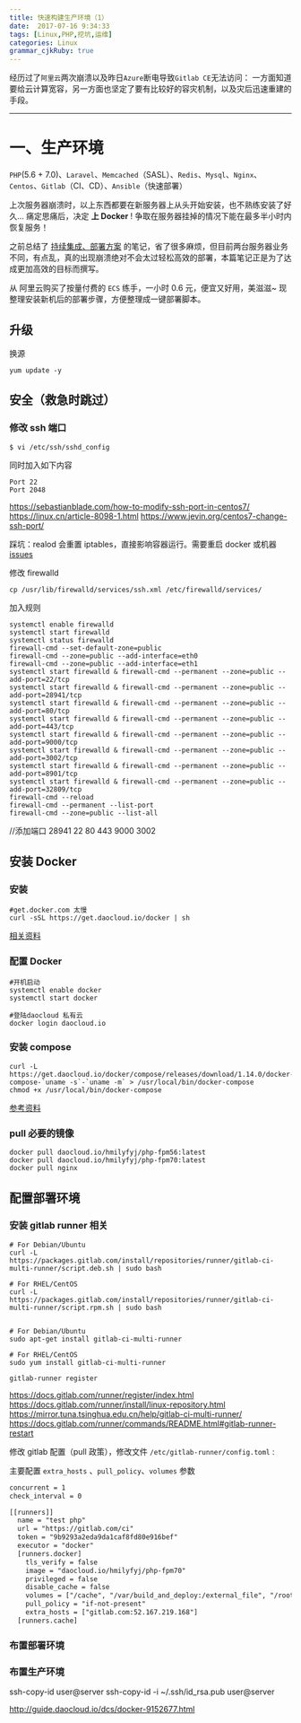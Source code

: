 ```yaml
---
title: 快速构建生产环境（1）
date:  2017-07-16 9:34:33
tags: [Linux,PHP,挖坑,运维]
categories: Linux
grammar_cjkRuby: true
---
```


经历过了`阿里云`两次崩溃以及昨日`Azure`断电导致`Gitlab CE`无法访问：
一方面知道要给云计算宽容，另一方面也坚定了要有比较好的容灾机制，以及灾后迅速重建的手段。

<!-- more -->

---

# 一、生产环境

`PHP`(5.6 + 7.0)、`Laravel`、`Memcached`（SASL）、`Redis`、`Mysql`、`Nginx`、`Centos`、`Gitlab`（CI、CD）、`Ansible`（快速部署）

上次服务器崩溃时，以上东西都要在新服务器上从头开始安装，也不熟练安装了好久...
痛定思痛后，决定 **上 Docker** ! 争取在服务器挂掉的情况下能在最多半小时内恢复服务！


之前总结了 [持续集成、部署方案](https://b.fengbl.cn/2017/03/25/2017-3-25-Plan-Of-CI-CD/) 的笔记，省了很多麻烦，但目前两台服务器业务不同，有点乱，真的出现崩溃绝对不会太过轻松高效的部署，本篇笔记正是为了达成更加高效的目标而撰写。

从 阿里云购买了按量付费的 `ECS` 练手，一小时 0.6 元，便宜又好用，美滋滋~  现整理安装新机后的部署步骤，方便整理成一键部署脚本。

## 升级
换源

````
yum update -y
````

## 安全（救急时跳过）

### 修改 ssh 端口

``` shell
$ vi /etc/ssh/sshd_config
```
同时加入如下内容

````
Port 22  
Port 2048  
````

https://sebastianblade.com/how-to-modify-ssh-port-in-centos7/
https://linux.cn/article-8098-1.html
https://www.jevin.org/centos7-change-ssh-port/

踩坑：realod 会重置 iptables，直接影响容器运行。需要重启 docker 或机器
[issues](https://github.com/moby/moby/issues/16137)

修改 firewalld
````shell
cp /usr/lib/firewalld/services/ssh.xml /etc/firewalld/services/
````

加入规则

````
systemctl enable firewalld
systemctl start firewalld
systemctl status firewalld
firewall-cmd --set-default-zone=public
firewall-cmd --zone=public --add-interface=eth0
firewall-cmd --zone=public --add-interface=eth1
systemctl start firewalld & firewall-cmd --permanent --zone=public --add-port=22/tcp
systemctl start firewalld & firewall-cmd --permanent --zone=public --add-port=28941/tcp
systemctl start firewalld & firewall-cmd --permanent --zone=public --add-port=80/tcp
systemctl start firewalld & firewall-cmd --permanent --zone=public --add-port=443/tcp
systemctl start firewalld & firewall-cmd --permanent --zone=public --add-port=9000/tcp
systemctl start firewalld & firewall-cmd --permanent --zone=public --add-port=3002/tcp
systemctl start firewalld & firewall-cmd --permanent --zone=public --add-port=8901/tcp
systemctl start firewalld & firewall-cmd --permanent --zone=public --add-port=32809/tcp
firewall-cmd --reload
firewall-cmd --permanent --list-port
firewall-cmd --zone=public --list-all
````

//添加端口 28941 22 80 443 9000 3002

## 安装 Docker

### 安装
````shell
#get.docker.com 太慢
curl -sSL https://get.daocloud.io/docker | sh 
````
[相关资料](https://yeasy.gitbooks.io/docker_practice/content/install/centos.html#使用脚本自动安装)

### 配置 Docker

``` shell
#开机启动
systemctl enable docker
systemctl start docker

#登陆daocloud 私有云
docker login daocloud.io
```

### 安装 compose

``` shell	
curl -L https://get.daocloud.io/docker/compose/releases/download/1.14.0/docker-compose-`uname -s`-`uname -m` > /usr/local/bin/docker-compose
chmod +x /usr/local/bin/docker-compose
```

[参考资料](https://get.daocloud.io/#install-compose)

### pull 必要的镜像
````shell
docker pull daocloud.io/hmilyfyj/php-fpm56:latest
docker pull daocloud.io/hmilyfyj/php-fpm70:latest
docker pull nginx
````

## 配置部署环境


### 安装 gitlab runner 相关
````
# For Debian/Ubuntu
curl -L https://packages.gitlab.com/install/repositories/runner/gitlab-ci-multi-runner/script.deb.sh | sudo bash

# For RHEL/CentOS
curl -L https://packages.gitlab.com/install/repositories/runner/gitlab-ci-multi-runner/script.rpm.sh | sudo bash


# For Debian/Ubuntu
sudo apt-get install gitlab-ci-multi-runner

# For RHEL/CentOS
sudo yum install gitlab-ci-multi-runner

gitlab-runner register
````
https://docs.gitlab.com/runner/register/index.html
https://docs.gitlab.com/runner/install/linux-repository.html
https://mirror.tuna.tsinghua.edu.cn/help/gitlab-ci-multi-runner/
https://docs.gitlab.com/runner/commands/README.html#gitlab-runner-restart

修改 gitlab 配置（pull 政策），修改文件 `/etc/gitlab-runner/config.toml` :

主要配置 `extra_hosts` 、`pull_policy`、`volumes` 参数

````xml
concurrent = 1
check_interval = 0

[[runners]]
  name = "test php"
  url = "https://gitlab.com/ci"
  token = "9b9293a2eda9da1caf8fd80e916bef"
  executor = "docker"
  [runners.docker]
    tls_verify = false
    image = "daocloud.io/hmilyfyj/php-fpm70"
    privileged = false
    disable_cache = false
    volumes = ["/cache", "/var/build_and_deploy:/external_file", "/root/.acme.sh:/var/sslcert"]
    pull_policy = "if-not-present"
    extra_hosts = ["gitlab.com:52.167.219.168"]
  [runners.cache]

````

### 布置部署环境

### 布置生产环境


ssh-copy-id user@server
ssh-copy-id -i ~/.ssh/id_rsa.pub user@server


http://guide.daocloud.io/dcs/docker-9152677.html

## 


